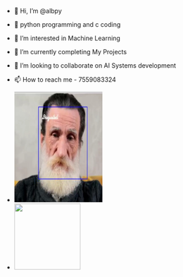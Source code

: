 - 👋 Hi, I’m @albpy
- 🐍 python programming and c coding 
- 👀 I’m interested in Machine Learning
- 🌱 I’m currently completing My Projects
- 💞️ I’m looking to collaborate on AI Systems development
- 📫 How to reach me - 7559083324
- <img src = "https://github.com/albpy/Emotion-detection/blob/main/Screenshot_2023-11-13-15-49-58-68_254de13a4bc8758c9908fff1f73e3725.jpg" width="200" height="250">



- <img src="https://github.com/albpy/pythoncrux/blob/main/emotion_detection.gif" width="150" height="150" />
<!---
albpy/albpy is a ✨ special ✨ repository because its `README.md` (this file) appears on your GitHub profile.
You can click the Preview link to take a look at your changes.
--->
